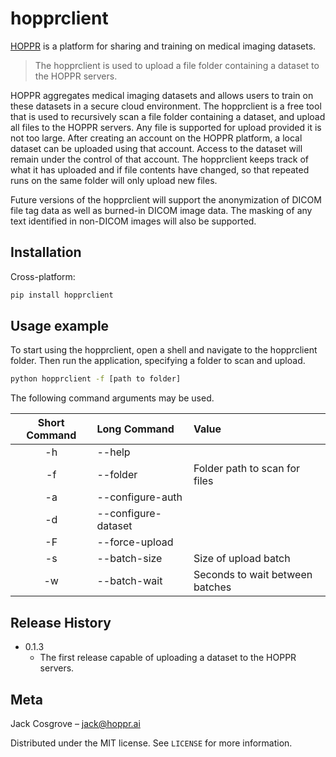 # hopprclient
[HOPPR](https://www.hoppr.ai) is a platform for sharing and training on medical imaging datasets.

> The hopprclient is used to upload a file folder containing a dataset to the HOPPR servers.

HOPPR aggregates medical imaging datasets and allows users to train on these datasets in a secure cloud environment. The hopprclient is a free tool that is used to recursively scan a file folder containing a dataset, and upload all files to the HOPPR servers. Any file is supported for upload provided it is not too large. After creating an account on the HOPPR platform, a local dataset can be uploaded using that account. Access to the dataset will remain under the control of that account. The hopprclient keeps track of what it has uploaded and if file contents have changed, so that repeated runs on the same folder will only upload new files.

Future versions of the hopprclient will support the anonymization of DICOM file tag data as well as burned-in DICOM image data. The masking of any text identified in non-DICOM images will also be supported.  

## Installation

Cross-platform:

```sh
pip install hopprclient
```

## Usage example

To start using the hopprclient, open a shell and navigate to the hopprclient folder. Then run the application, specifying a folder to scan and upload.

```sh
python hopprclient -f [path to folder]
```

The following command arguments may be used.

| Short Command | Long Command        | Value                           |
| :-----------: | :------------------ | :------------------------------ |
| -h            | --help              |                                 |
| -f            | --folder            | Folder path to scan for files   |
| -a            | --configure-auth    |                                 |
| -d            | --configure-dataset |                                 |
| -F            | --force-upload      |                                 |
| -s            | --batch-size        | Size of upload batch            |
| -w            | --batch-wait        | Seconds to wait between batches |

## Release History

* 0.1.3
    * The first release capable of uploading a dataset to the HOPPR servers.

## Meta

Jack Cosgrove – jack@hoppr.ai

Distributed under the MIT license. See ``LICENSE`` for more information.